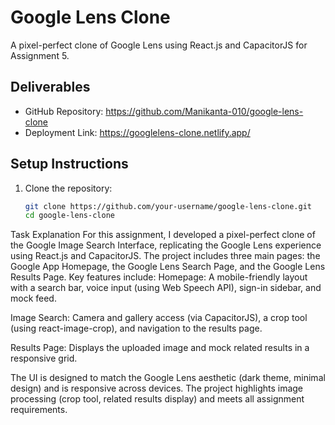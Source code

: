 # Google Lens Clone

A pixel-perfect clone of Google Lens using React.js and CapacitorJS for Assignment 5.

## Deliverables
- GitHub Repository: https://github.com/Manikanta-010/google-lens-clone
- Deployment Link: https://googlelens-clone.netlify.app/


## Setup Instructions
1. Clone the repository:
   ```bash
   git clone https://github.com/your-username/google-lens-clone.git
   cd google-lens-clone

Task Explanation
For this assignment, I developed a pixel-perfect clone of the Google Image Search Interface, replicating the Google Lens experience using React.js and CapacitorJS. The project includes three main pages: the Google App Homepage, the Google Lens Search Page, and the Google Lens Results Page. Key features include:
Homepage: A mobile-friendly layout with a search bar, voice input (using Web Speech API), sign-in sidebar, and mock feed.

Image Search: Camera and gallery access (via CapacitorJS), a crop tool (using react-image-crop), and navigation to the results page.

Results Page: Displays the uploaded image and mock related results in a responsive grid.

The UI is designed to match the Google Lens aesthetic (dark theme, minimal design) and is responsive across devices. The project highlights image processing (crop tool, related results display) and meets all assignment requirements.
